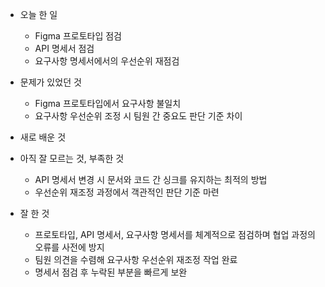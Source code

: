 - 오늘 한 일
  - Figma 프로토타입 점검
  - API 명세서 점검
  - 요구사항 명세서에서의 우선순위 재점검

- 문제가 있었던 것
  - Figma 프로토타입에서 요구사항 불일치
  - 요구사항 우선순위 조정 시 팀원 간 중요도 판단 기준 차이

- 새로 배운 것

- 아직 잘 모르는 것, 부족한 것
  - API 명세서 변경 시 문서와 코드 간 싱크를 유지하는 최적의 방법
  - 우선순위 재조정 과정에서 객관적인 판단 기준 마련

- 잘 한 것
  - 프로토타입, API 명세서, 요구사항 명세서를 체계적으로 점검하며 협업 과정의 오류를 사전에 방지
  - 팀원 의견을 수렴해 요구사항 우선순위 재조정 작업 완료
  - 명세서 점검 후 누락된 부분을 빠르게 보완